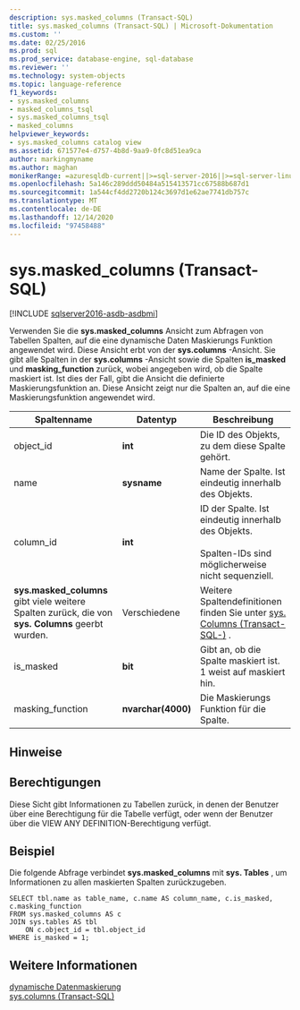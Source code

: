 ```yaml
---
description: sys.masked_columns (Transact-SQL)
title: sys.masked_columns (Transact-SQL) | Microsoft-Dokumentation
ms.custom: ''
ms.date: 02/25/2016
ms.prod: sql
ms.prod_service: database-engine, sql-database
ms.reviewer: ''
ms.technology: system-objects
ms.topic: language-reference
f1_keywords:
- sys.masked_columns
- masked_columns_tsql
- sys.masked_columns_tsql
- masked_columns
helpviewer_keywords:
- sys.masked_columns catalog view
ms.assetid: 671577e4-d757-4b8d-9aa9-0fc8d51ea9ca
author: markingmyname
ms.author: maghan
monikerRange: =azuresqldb-current||>=sql-server-2016||>=sql-server-linux-2017||=azuresqldb-mi-current
ms.openlocfilehash: 5a146c289ddd50484a515413571cc67588b687d1
ms.sourcegitcommit: 1a544cf4dd2720b124c3697d1e62ae7741db757c
ms.translationtype: MT
ms.contentlocale: de-DE
ms.lasthandoff: 12/14/2020
ms.locfileid: "97458488"
---
```

# <a name="sysmasked_columns-transact-sql"></a>sys.masked_columns (Transact-SQL)

[!INCLUDE [sqlserver2016-asdb-asdbmi](../../includes/applies-to-version/sqlserver2016-asdb-asdbmi.md)]

  Verwenden Sie die **sys.masked_columns** Ansicht zum Abfragen von Tabellen Spalten, auf die eine dynamische Daten Maskierungs Funktion angewendet wird. Diese Ansicht erbt von der **sys.columns** -Ansicht. Sie gibt alle Spalten in der **sys.columns** -Ansicht sowie die Spalten **is_masked** und **masking_function** zurück, wobei angegeben wird, ob die Spalte maskiert ist. Ist dies der Fall, gibt die Ansicht die definierte Maskierungsfunktion an. Diese Ansicht zeigt nur die Spalten an, auf die eine Maskierungsfunktion angewendet wird.  
  
|Spaltenname|Datentyp|Beschreibung|  
|-----------------|---------------|-----------------|  
|object_id|**int**|Die ID des Objekts, zu dem diese Spalte gehört.|  
|name|**sysname**|Name der Spalte. Ist eindeutig innerhalb des Objekts.|  
|column_id|**int**|ID der Spalte. Ist eindeutig innerhalb des Objekts.<br /><br /> Spalten-IDs sind möglicherweise nicht sequenziell.|  
|**sys.masked_columns** gibt viele weitere Spalten zurück, die von **sys. Columns** geerbt wurden.|Verschiedene|Weitere Spaltendefinitionen finden Sie unter [sys. Columns &#40;Transact-SQL-&#41;](../../relational-databases/system-catalog-views/sys-columns-transact-sql.md) .|  
|is_masked|**bit**|Gibt an, ob die Spalte maskiert ist. 1 weist auf maskiert hin.|  
|masking_function|**nvarchar(4000)**|Die Maskierungs Funktion für die Spalte.|  
  
## <a name="remarks"></a>Hinweise  
  
## <a name="permissions"></a>Berechtigungen  
 Diese Sicht gibt Informationen zu Tabellen zurück, in denen der Benutzer über eine Berechtigung für die Tabelle verfügt, oder wenn der Benutzer über die VIEW ANY DEFINITION-Berechtigung verfügt.  
  
## <a name="example"></a>Beispiel  
 Die folgende Abfrage verbindet **sys.masked_columns** mit **sys. Tables** , um Informationen zu allen maskierten Spalten zurückzugeben.  
  
```  
SELECT tbl.name as table_name, c.name AS column_name, c.is_masked, c.masking_function  
FROM sys.masked_columns AS c  
JOIN sys.tables AS tbl   
    ON c.object_id = tbl.object_id  
WHERE is_masked = 1;  
```  
  
## <a name="see-also"></a>Weitere Informationen  
 [dynamische Datenmaskierung](../../relational-databases/security/dynamic-data-masking.md)   
 [sys.columns &#40;Transact-SQL&#41;](../../relational-databases/system-catalog-views/sys-columns-transact-sql.md)  
  
  
